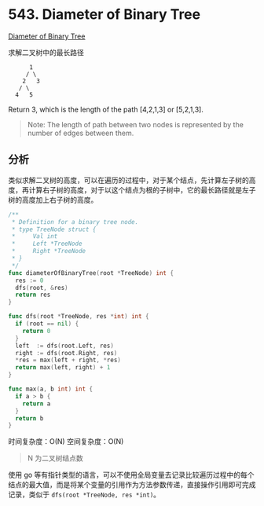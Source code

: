 # 543. Diameter of Binary Tree

[Diameter of Binary Tree](https://leetcode.com/problems/diameter-of-binary-tree/)

求解二叉树中的最长路径

          1
         / \
        2   3
       / \     
      4   5    
Return 3, which is the length of the path [4,2,1,3] or [5,2,1,3].

> Note: The length of path between two nodes is represented by the number of edges between them.

## 分析

类似求解二叉树的高度，可以在遍历的过程中，对于某个结点，先计算左子树的高度，再计算右子树的高度，对于以这个结点为根的子树中，它的最长路径就是左子树的高度加上右子树的高度。

```go
/**
 * Definition for a binary tree node.
 * type TreeNode struct {
 *     Val int
 *     Left *TreeNode
 *     Right *TreeNode
 * }
 */
func diameterOfBinaryTree(root *TreeNode) int {
  res := 0
  dfs(root, &res)
  return res
}

func dfs(root *TreeNode, res *int) int {
  if (root == nil) {
    return 0
  }
  left  := dfs(root.Left, res)
  right := dfs(root.Right, res)
  *res = max(left + right, *res)
  return max(left, right) + 1
}

func max(a, b int) int {
  if a > b {
    return a
  }
  return b
}
```

时间复杂度：O(N)
空间复杂度：O(N)

> N 为二叉树结点数

使用 go 等有指针类型的语言，可以不使用全局变量去记录比较遍历过程中的每个结点的最大值，而是将某个变量的引用作为方法参数传递，直接操作引用即可完成记录，类似于 `dfs(root *TreeNode, res *int)`。